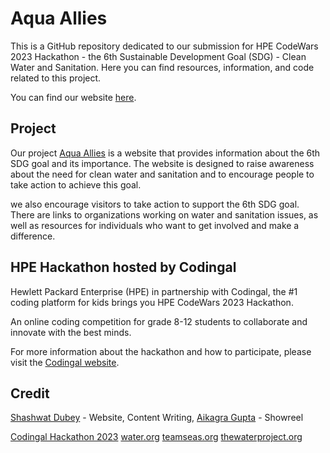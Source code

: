 # Aqua Allies

This is a GitHub repository dedicated to our submission for HPE CodeWars 2023  Hackathon - the 6th Sustainable Development Goal (SDG) - Clean Water and Sanitation. Here you can find resources, information, and code related to this project.

You can find our website [here](https://aqua.shashwt.me/).
## Project

Our project [Aqua Allies](https://wotah.shashwt.me/) is a website that provides information about the 6th SDG goal and its importance. The website is designed to raise awareness about the need for clean water and sanitation and to encourage people to take action to achieve this goal.

we also encourage visitors to take action to support the 6th SDG goal. There are links to organizations working on water and sanitation issues, as well as resources for individuals who want to get involved and make a difference.

## HPE Hackathon hosted by Codingal

Hewlett Packard Enterprise (HPE) in partnership with Codingal, the #1 coding platform for kids brings you HPE CodeWars 2023 Hackathon.

An online coding competition for grade 8-12 students to collaborate and innovate with the best minds.

For more information about the hackathon and how to participate, please visit the [Codingal website](https://codingal.com/hackathon/hpe).

## Credit

[Shashwat Dubey](https://github.com/shashwtt) - Website, Content Writing, 
[Aikagra Gupta](https://github.com/aikagra) - Showreel

[Codingal Hackathon 2023](https://www.codingal.com/competitions/hpe-codewars-2023-hackathon/)
[water.org](https://water.org/)
[teamseas.org](https://teamseas.org/)
[thewaterproject.org](https://thewaterproject.org/donate)
